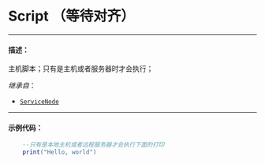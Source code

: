 # Script （等待对齐）
-----------------------------------------------------------------------------------------
#### 描述：

主机脚本；只有是主机或者服务器时才会执行；

*继承自*：
* [`ServiceNode`](/Api/Class/NoType/ServiceNode.md)

-----------------------------------------------------------------------------------------
#### 示例代码：

```lua
	--只有是本地主机或者远程服务器才会执行下面的打印
	print("Hello, world")
```
